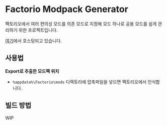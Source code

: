 # Factorio Modpack Generator

팩토리오에서 여러 편의성 모드를 의존 모드로 지정해 모드 하나로 공용 모드를 쉽게 관리하기 위한 프로젝트입니다.

[여기](https://hve4638.github.io/deploy/factorio-modpack-generator/)에서 호스팅되고 있습니다.

## 사용법

**Export로 추출한 모드팩 위치**

- `%appdata%\Factorio\mods` 디렉토리에 압축파일을 넣으면 팩토리오에서 인식합니다.

## 빌드 방법

WIP